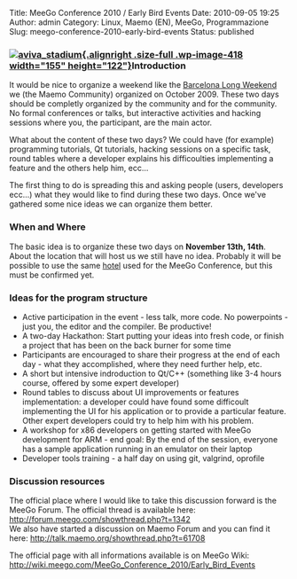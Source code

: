 Title: MeeGo Conference 2010 / Early Bird Events
Date: 2010-09-05 19:25
Author: admin
Category: Linux, Maemo (EN), MeeGo, Programmazione
Slug: meego-conference-2010-early-bird-events
Status: published

### [![](http://www.andreagrandi.it/wp-content/uploads/2010/09/aviva_stadium.jpg "aviva_stadium"){.alignright .size-full .wp-image-418 width="155" height="122"}](http://www.andreagrandi.it/wp-content/uploads/2010/09/aviva_stadium.jpg)Introduction

It would be nice to organize a weekend like the [Barcelona Long
Weekend](http://wiki.maemo.org/Maemo-Barcelona_Long_Weekend "http://wiki.maemo.org/Maemo-Barcelona_Long_Weekend")
we (the Maemo Community) organized on October 2009. These two days
should be completly organized by the community and for the community. No
formal conferences or talks, but interactive activities and hacking
sessions where you, the participant, are the main actor.

What about the content of these two days? We could have (for example)
programming tutorials, Qt tutorials, hacking sessions on a specific
task, round tables where a developer explains his difficoulties
implementing a feature and the others help him, ecc...

The first thing to do is spreading this and asking people (users,
developers ecc...) what they would like to find during these two days.
Once we've gathered some nice ideas we can organize them better.

### When and Where

The basic idea is to organize these two days on **November 13th, 14th**.
About the location that will host us we still have no idea. Probably it
will be possible to use the same
[hotel](http://www.d4hotels.ie/ "http://www.d4hotels.ie") used for the
MeeGo Conference, but this must be confirmed yet.

### Ideas for the program structure

-   Active participation in the event - less talk, more code. No
    powerpoints - just you, the editor and the compiler. Be productive!
-   A two-day Hackathon: Start putting your ideas into fresh code, or
    finish a project that has been on the back burner for some time
-   Participants are encouraged to share their progress at the end of
    each day - what they accomplished, where they need further help,
    etc.
-   A short but intensive indroduction to Qt/C++ (something like 3-4
    hours course, offered by some expert developer)
-   Round tables to discuss about UI improvements or features
    implementation: a developer could have found some difficoult
    implementing the UI for his application or to provide a particular
    feature. Other expert developers could try to help him with his
    problem.
-   A workshop for x86 developers on getting started with MeeGo
    development for ARM - end goal: By the end of the session, everyone
    has a sample application running in an emulator on their laptop
-   Developer tools training - a half day on using git, valgrind,
    oprofile

### Discussion resources

The official place where I would like to take this discussion forward is
the MeeGo Forum. The official thread is available here:
<http://forum.meego.com/showthread.php?t=1342>  
We also have started a discussion on Maemo Forum and you can find it
here: <http://talk.maemo.org/showthread.php?t=61708>

The official page with all informations available is on MeeGo Wiki:
<http://wiki.meego.com/MeeGo_Conference_2010/Early_Bird_Events>
